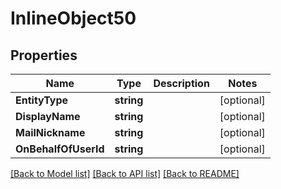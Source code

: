 # InlineObject50

## Properties

Name | Type | Description | Notes
------------ | ------------- | ------------- | -------------
**EntityType** | **string** |  | [optional] 
**DisplayName** | **string** |  | [optional] 
**MailNickname** | **string** |  | [optional] 
**OnBehalfOfUserId** | **string** |  | [optional] 

[[Back to Model list]](../README.md#documentation-for-models) [[Back to API list]](../README.md#documentation-for-api-endpoints) [[Back to README]](../README.md)


